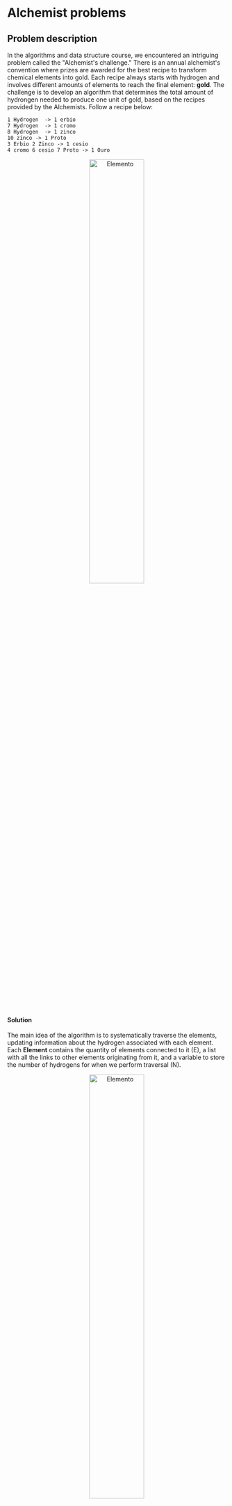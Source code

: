 # Alchemist problems

## Problem description

In the algorithms and data structure course, we encountered an intriguing problem called the "Alchemist's challenge." There is an annual alchemist's convention where prizes are awarded for the best recipe to transform chemical elements into gold. Each recipe always starts with hydrogen and involves different amounts of elements to reach the final element: **gold**.
The challenge is to develop an algorithm that determines the total amount of hydrongen needed to produce one unit of gold, based on the recipes provided by the Alchemists.
Follow a recipe below:

```plaintext
1 Hydrogen  -> 1 erbio 
7 Hydrogen  -> 1 cromo
8 Hydrogen  -> 1 zinco
10 zinco -> 1 Proto
3 Erbio 2 Zinco -> 1 cesio 
4 cromo 6 cesio 7 Proto -> 1 Ouro
```
<p align="center">
  <img src="https://github.com/andredame/T2/assets/109314147/0ad8da24-a85a-4a9e-a926-ce566f9e05bf" alt="Elemento" width="50%">
</p>

#### Solution
The main idea of the algorithm is to systematically traverse the elements, updating information about the hydrogen associated with each element.
Each **Element** contains the quantity of elements connected to it (E), a list with all the links to other elements originating from it, and a variable to store the number of hydrogens for when we perform traversal (N).

<p align="center">
  <img src="https://github.com/andredame/T2/assets/109314147/40896c21-604e-4d82-9237-3ca77b249a5e" alt="Elemento" width="50%">
</p>


An "edge" represents a connection between two elements, keeping track of the source element (A), the target element (B), and the weight of the edge (7), as shown below.
<p align="center">
  <img src="https://github.com/andredame/T2/assets/109314147/527ba317-c5e8-4e97-bcb3-23e78077fd3b" alt="Ligação" width="50%">
</p>

In the process of creating elements and their connections, the approach involves analyzing each line of the chemical recipe, dividing it into two distinct parts: the left and right sides of the greater-than sign. In this context, for each element present on the left side, we create a connection with the left-side element as the source, using the preceding number as the weight, and the corresponding element on the right side as the destination.

[^1]: [Algorithms - Graphs](https://example.com)

---
Follow the steps bellow to solve the problem:

#### Step 1: **Initialize an empty Stack and a table to keeps track the visits of the elements.**
   
| Stack  | 
| ----- |
|  | 
|  | 
|  | 
|  | 

| Element  | Number of visits |
| -------------|------------- |
| Cromo  | 0  |
| Zinco  | 0  |
| erbio  | 0  |
| cesio  | 0  |
| proto  | 0  |


#### Step 2: **In each edge on hydrogen**
   - Updates the value of hydrogen of the target element.
   - Push the target element in the stack.

#### Step 3:**Follow steps 5 to 8 till there are no more elements in the stack**
   
#### Step 4: **Pop an element of the stack**
   
#### Step 5: **Visit The element and increments the number of his visits.**
#### Step 6: Verify Outgoing Edges of Element "V"

- **True:**
   - Continue traversal.

- **False:**
   - It's the end of the graph, return to Step 5.

#### Step 7: Check Visit Counter of "V" against Number of Inputs

- **If True:**
    - Visit the destination elements of the outgoing edge(s) of Element "V," i.e., those with "V" as their source.
    - Add to the number of hydrogens of the Destination Element the number of hydrogens of "V" multiplied by the weight of the edge.
    - Check if the destination element is not gold.
        - **If True:**
            - Add the destination element to the stack.
        - **If False:**
            - Return to Step 4.

- **If False:**
    - Return to Step 4.


#Demonstração do funcionamento do algoritmo
Segue abaixo 




Césio: 0


